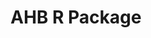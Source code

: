 ---
layout: default
title: AHB R Package
parent: Software Packages
nav_order: 4
redirect_to: /Adaptive-Binnning
---